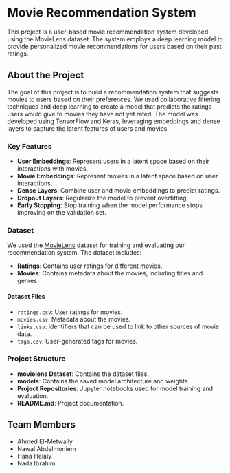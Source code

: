 # Movie Recommendation System

This project is a user-based movie recommendation system developed using the MovieLens dataset. The system employs a deep learning model to provide personalized movie recommendations for users based on their past ratings.

## About the Project

The goal of this project is to build a recommendation system that suggests movies to users based on their preferences. We used collaborative filtering techniques and deep learning to create a model that predicts the ratings users would give to movies they have not yet rated. The model was developed using TensorFlow and Keras, leveraging embeddings and dense layers to capture the latent features of users and movies.

### Key Features
- **User Embeddings**: Represent users in a latent space based on their interactions with movies.
- **Movie Embeddings**: Represent movies in a latent space based on user interactions.
- **Dense Layers**: Combine user and movie embeddings to predict ratings.
- **Dropout Layers**: Regularize the model to prevent overfitting.
- **Early Stopping**: Stop training when the model performance stops improving on the validation set.

### Dataset

We used the [MovieLens]([http://movielens.org](https://www.kaggle.com/datasets/hanahelaly/movielens-small)) dataset for training and evaluating our recommendation system. The dataset includes:

- **Ratings**: Contains user ratings for different movies.
- **Movies**: Contains metadata about the movies, including titles and genres.

#### Dataset Files
- `ratings.csv`: User ratings for movies.
- `movies.csv`: Metadata about the movies.
- `links.csv`: Identifiers that can be used to link to other sources of movie data.
- `tags.csv`: User-generated tags for movies.


### Project Structure

- **movielens Dataset**: Contains the dataset files.
- **models**: Contains the saved model architecture and weights.
- **Project Repositories**: Jupyter notebooks used for model training and evaluation.
- **README.md**: Project documentation.



## Team Members
- Ahmed El-Metwally
- Nawal Abdelmoniem
- Hana Helaly
- Nada Ibrahim

